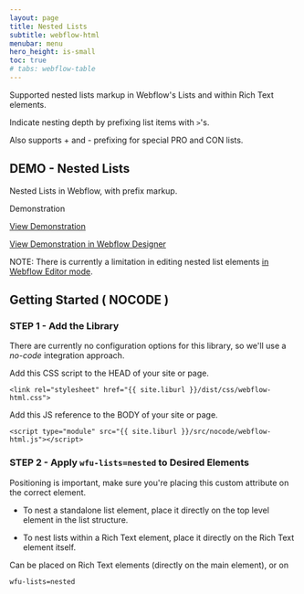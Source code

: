 ```yaml
---
layout: page
title: Nested Lists
subtitle: webflow-html
menubar: menu
hero_height: is-small
toc: true
# tabs: webflow-table
---
```


Supported nested lists markup in Webflow's Lists and within Rich Text elements.

Indicate nesting depth by prefixing list items with `>`'s. 

Also supports + and - prefixing for special PRO and CON lists. 

## DEMO - Nested Lists

Nested Lists in Webflow, with prefix markup.

<span class="tag is-danger is-medium is-light">Demonstration</span>


<a class="button is-danger" href="https://nested-lists-richtext.webflow.io/demo-2" target="_blank">View Demonstration</a>

<a class="button is-danger" href="https://preview.webflow.com/preview/nested-lists-richtext?utm_medium=preview_link&utm_source=designer&utm_content=nested-lists-richtext&preview=229cc8bfcbde11d0f0160c2394d802dd&workflow=preview&pageId=631bd2167b03fde593551fab" target="_blank">View Demonstration in Webflow Designer</a>


NOTE: There is currently a limitation in editing nested list elements [in Webflow Editor mode](https://www.loom.com/share/d0e5a05463b44754b480e4d7075cc914).


## Getting Started ( NOCODE )


### STEP 1 - Add the Library


There are currently no configuration options for this library, so we'll use a *no-code* integration approach.

Add this CSS script to the HEAD of your site or page.

```
<link rel="stylesheet" href="{{ site.liburl }}/dist/css/webflow-html.css">
```

Add this JS reference to the BODY of your site or page.

```
<script type="module" src="{{ site.liburl }}/src/nocode/webflow-html.js"></script>
```



### STEP 2 - Apply `wfu-lists=nested` to Desired Elements

Positioning is important, make sure you're placing this custom attribute on the correct element.

- To nest a standalone list element, place it directly on the top level element in the list structure.

- To nest lists within a Rich Text element, place it directly on the Rich Text element itself.


Can be placed on Rich Text elements (directly on the main element), or on 

`wfu-lists=nested`




